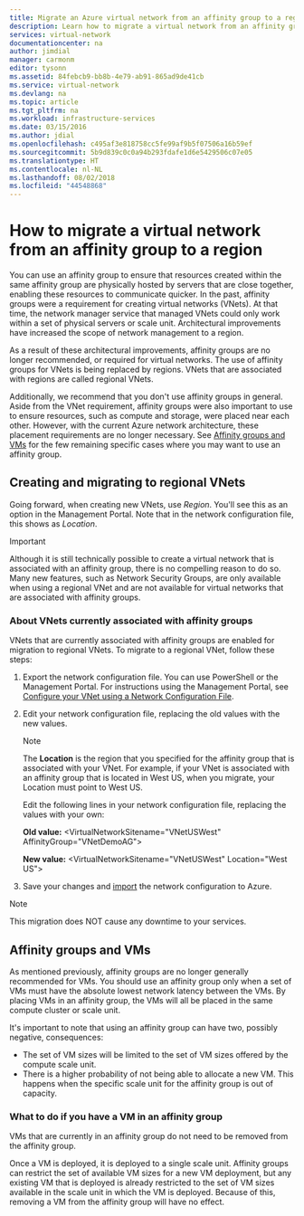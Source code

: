 ```yaml
---
title: Migrate an Azure virtual network from an affinity group to a region | Classic | Microsoft Docs
description: Learn how to migrate a virtual network from an affinity group to a region.
services: virtual-network
documentationcenter: na
author: jimdial
manager: carmonm
editor: tysonn
ms.assetid: 84febcb9-bb8b-4e79-ab91-865ad9de41cb
ms.service: virtual-network
ms.devlang: na
ms.topic: article
ms.tgt_pltfrm: na
ms.workload: infrastructure-services
ms.date: 03/15/2016
ms.author: jdial
ms.openlocfilehash: c495af3e818758cc5fe99af9b5f07506a16b59ef
ms.sourcegitcommit: 5b9d839c0c0a94b293fdafe1d6e5429506c07e05
ms.translationtype: HT
ms.contentlocale: nl-NL
ms.lasthandoff: 08/02/2018
ms.locfileid: "44548868"
---
```

# <a name="how-to-migrate-a-virtual-network-from-an-affinity-group-to-a-region"></a>How to migrate a virtual network from an affinity group to a region
You can use an affinity group to ensure that resources created within the same affinity group are physically hosted by servers that are close together, enabling these resources to communicate quicker. In the past, affinity groups were a requirement for creating virtual networks (VNets). At that time, the network manager service that managed VNets could only work within a set of physical servers or scale unit. Architectural improvements have increased the scope of network management to a region.

As a result of these architectural improvements, affinity groups are no longer recommended, or required for virtual networks. The use of affinity groups for VNets is being replaced by regions. VNets that are associated with regions are called regional VNets.

Additionally, we recommend that you don't use affinity groups in general. Aside from the VNet requirement, affinity groups were also important to use to ensure resources, such as compute and storage, were placed near each other. However, with the current Azure network architecture, these placement requirements are no longer necessary. See [Affinity groups and VMs](#Affinity-groups-and-VMs) for the few remaining specific cases where you may want to use an affinity group.

## <a name="creating-and-migrating-to-regional-vnets"></a>Creating and migrating to regional VNets
Going forward, when creating new VNets, use *Region*. You'll see this as an option in the Management Portal. Note that in the network configuration file, this shows as *Location*.

> [!IMPORTANT]
> Although it is still technically possible to create a virtual network that is associated with an affinity group, there is no compelling reason to do so. Many new features, such as Network Security Groups, are only available when using a regional VNet and are not available for virtual networks that are associated with affinity groups.
> 
> 

### <a name="about-vnets-currently-associated-with-affinity-groups"></a>About VNets currently associated with affinity groups
VNets that are currently associated with affinity groups are enabled for migration to regional VNets. To migrate to a regional VNet, follow these steps:

1. Export the network configuration file. You can use PowerShell or the Management Portal. For instructions using the Management Portal, see [Configure your VNet using a Network Configuration File](virtual-networks-using-network-configuration-file.md).
2. Edit your network configuration file, replacing the old values with the new values. 
   
   > [!NOTE]
   > The **Location** is the region that you specified for the affinity group that is associated with your VNet. For example, if your VNet is associated with an affinity group that is located in West US, when you migrate, your Location must point to West US. 
   > 
   > 
   
    Edit the following lines in your network configuration file, replacing the values with your own: 
   
    **Old value:** \<VirtualNetworkSitename="VNetUSWest" AffinityGroup="VNetDemoAG"\> 
   
    **New value:** \<VirtualNetworkSitename="VNetUSWest" Location="West US"\>
3. Save your changes and [import](virtual-networks-using-network-configuration-file.md) the network configuration to Azure.

> [!NOTE]
> This migration does NOT cause any downtime to your services.
> 
> 

## <a name="affinity-groups-and-vms"></a>Affinity groups and VMs
As mentioned previously, affinity groups are no longer generally recommended for VMs. You should use an affinity group only when a set of VMs must have the absolute lowest network latency between the VMs. By placing VMs in an affinity group, the VMs will all be placed in the same compute cluster or scale unit.

It's important to note that using an affinity group can have two, possibly negative, consequences:

* The set of VM sizes will be limited to the set of VM sizes offered by the compute scale unit.
* There is a higher probability of not being able to allocate a new VM. This happens when the specific scale unit for the affinity group is out of capacity.

### <a name="what-to-do-if-you-have-a-vm-in-an-affinity-group"></a>What to do if you have a VM in an affinity group
VMs that are currently in an affinity group do not need to be removed from the affinity group.

Once a VM is deployed, it is deployed to a single scale unit. Affinity groups can restrict the set of available VM sizes for a new VM deployment, but any existing VM that is deployed is already restricted to the set of VM sizes available in the scale unit in which the VM is deployed. Because of this, removing a VM from the affinity group will have no effect.

